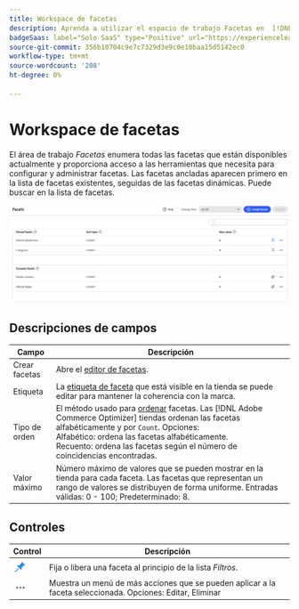 ```yaml
---
title: Workspace de facetas
description: Aprenda a utilizar el espacio de trabajo Facetas en  [!DNL Adobe Commerce Optimizer].
badgeSaas: label="Solo SaaS" type="Positive" url="https://experienceleague.adobe.com/en/docs/commerce/user-guides/product-solutions" tooltip="Solo se aplica a los proyectos de Adobe Commerce as a Cloud Service y Adobe Commerce Optimizer (infraestructura de SaaS administrada por Adobe)."
source-git-commit: 356b10704c9e7c7329d3e9c0e10baa15d5142ec0
workflow-type: tm+mt
source-wordcount: '208'
ht-degree: 0%

---
```


# Workspace de facetas

El área de trabajo *Facetas* enumera todas las facetas que están disponibles actualmente y proporciona acceso a las herramientas que necesita para configurar y administrar facetas. Las facetas ancladas aparecen primero en la lista de facetas existentes, seguidas de las facetas dinámicas. Puede buscar en la lista de facetas.

![Workspace de faceta](../../assets/facet-workspace.png)

## Descripciones de campos

| Campo | Descripción |
|--- |--- |
| Crear facetas | Abre el [editor de facetas](add.md). |
| Etiqueta | La [etiqueta de faceta](type.md#facet-labels) que está visible en la tienda se puede editar para mantener la coherencia con la marca. |
| Tipo de orden | El método usado para [ordenar](type.md#sort-type) facetas. Las [!DNL Adobe Commerce Optimizer] tiendas ordenan las facetas alfabéticamente y por `Count`. Opciones:<br />Alfabético: ordena las facetas alfabéticamente.<br />Recuento: ordena las facetas según el número de coincidencias encontradas. |
| Valor máximo | Número máximo de valores que se pueden mostrar en la tienda para cada faceta. Las facetas que representan un rango de valores se distribuyen de forma uniforme. Entradas válidas: 0 - 100; Predeterminado: 8. |

## Controles

| Control | Descripción |
|--- |--- |
| ![Selector de anclaje](../../assets/btn-pin-blue.png) | Fija o libera una faceta al principio de la lista *Filtros*. |
| ![Selector de más](../../assets/btn-more.png) | Muestra un menú de más acciones que se pueden aplicar a la faceta seleccionada. Opciones: Editar, Eliminar |
